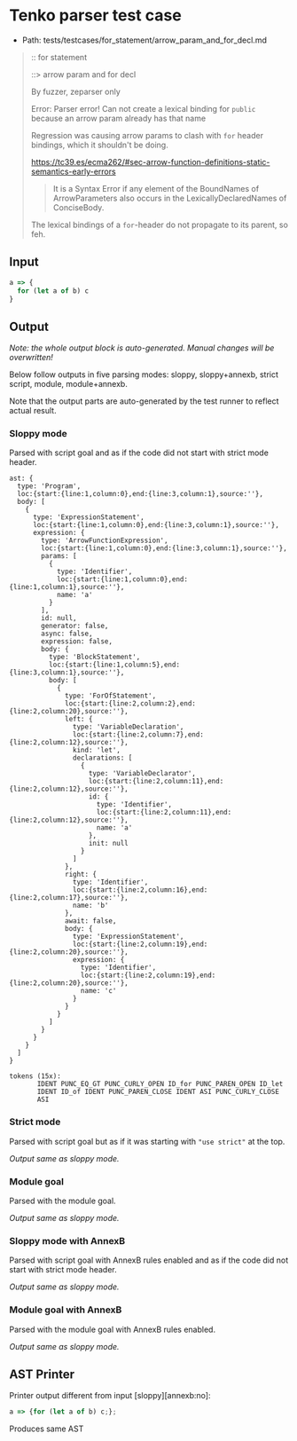 # Tenko parser test case

- Path: tests/testcases/for_statement/arrow_param_and_for_decl.md

> :: for statement
>
> ::> arrow param and for decl
>
> By fuzzer, zeparser only
>
> Error: Parser error! Can not create a lexical binding for `public` because an arrow param already has that name
>
> Regression was causing arrow params to clash with `for` header bindings, which it shouldn't be doing.
>
> https://tc39.es/ecma262/#sec-arrow-function-definitions-static-semantics-early-errors
>
> > It is a Syntax Error if any element of the BoundNames of ArrowParameters also occurs in the LexicallyDeclaredNames of ConciseBody.
>
> The lexical bindings of a `for`-header do not propagate to its parent, so feh.

## Input

`````js
a => {
  for (let a of b) c
}
`````

## Output

_Note: the whole output block is auto-generated. Manual changes will be overwritten!_

Below follow outputs in five parsing modes: sloppy, sloppy+annexb, strict script, module, module+annexb.

Note that the output parts are auto-generated by the test runner to reflect actual result.

### Sloppy mode

Parsed with script goal and as if the code did not start with strict mode header.

`````
ast: {
  type: 'Program',
  loc:{start:{line:1,column:0},end:{line:3,column:1},source:''},
  body: [
    {
      type: 'ExpressionStatement',
      loc:{start:{line:1,column:0},end:{line:3,column:1},source:''},
      expression: {
        type: 'ArrowFunctionExpression',
        loc:{start:{line:1,column:0},end:{line:3,column:1},source:''},
        params: [
          {
            type: 'Identifier',
            loc:{start:{line:1,column:0},end:{line:1,column:1},source:''},
            name: 'a'
          }
        ],
        id: null,
        generator: false,
        async: false,
        expression: false,
        body: {
          type: 'BlockStatement',
          loc:{start:{line:1,column:5},end:{line:3,column:1},source:''},
          body: [
            {
              type: 'ForOfStatement',
              loc:{start:{line:2,column:2},end:{line:2,column:20},source:''},
              left: {
                type: 'VariableDeclaration',
                loc:{start:{line:2,column:7},end:{line:2,column:12},source:''},
                kind: 'let',
                declarations: [
                  {
                    type: 'VariableDeclarator',
                    loc:{start:{line:2,column:11},end:{line:2,column:12},source:''},
                    id: {
                      type: 'Identifier',
                      loc:{start:{line:2,column:11},end:{line:2,column:12},source:''},
                      name: 'a'
                    },
                    init: null
                  }
                ]
              },
              right: {
                type: 'Identifier',
                loc:{start:{line:2,column:16},end:{line:2,column:17},source:''},
                name: 'b'
              },
              await: false,
              body: {
                type: 'ExpressionStatement',
                loc:{start:{line:2,column:19},end:{line:2,column:20},source:''},
                expression: {
                  type: 'Identifier',
                  loc:{start:{line:2,column:19},end:{line:2,column:20},source:''},
                  name: 'c'
                }
              }
            }
          ]
        }
      }
    }
  ]
}

tokens (15x):
       IDENT PUNC_EQ_GT PUNC_CURLY_OPEN ID_for PUNC_PAREN_OPEN ID_let
       IDENT ID_of IDENT PUNC_PAREN_CLOSE IDENT ASI PUNC_CURLY_CLOSE
       ASI
`````

### Strict mode

Parsed with script goal but as if it was starting with `"use strict"` at the top.

_Output same as sloppy mode._

### Module goal

Parsed with the module goal.

_Output same as sloppy mode._

### Sloppy mode with AnnexB

Parsed with script goal with AnnexB rules enabled and as if the code did not start with strict mode header.

_Output same as sloppy mode._

### Module goal with AnnexB

Parsed with the module goal with AnnexB rules enabled.

_Output same as sloppy mode._

## AST Printer

Printer output different from input [sloppy][annexb:no]:

````js
a => {for (let a of b) c;};
````

Produces same AST
